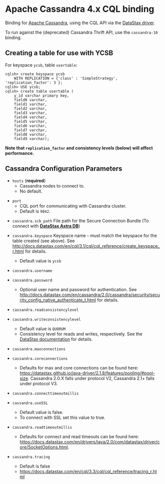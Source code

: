 <!--
Copyright (c) 2015 YCSB contributors. All rights reserved.

Licensed under the Apache License, Version 2.0 (the "License"); you
may not use this file except in compliance with the License. You
may obtain a copy of the License at

http://www.apache.org/licenses/LICENSE-2.0

Unless required by applicable law or agreed to in writing, software
distributed under the License is distributed on an "AS IS" BASIS,
WITHOUT WARRANTIES OR CONDITIONS OF ANY KIND, either express or
implied. See the License for the specific language governing
permissions and limitations under the License. See accompanying
LICENSE file.
-->

# Apache Cassandra 4.x CQL binding

Binding for [Apache Cassandra](http://cassandra.apache.org), using the CQL API
via the [DataStax
driver](https://docs.datastax.com/en/developer/java-driver/latest/index.html).

To run against the (deprecated) Cassandra Thrift API, use the `cassandra-10` binding.

## Creating a table for use with YCSB

For keyspace `ycsb`, table `usertable`:

    cqlsh> create keyspace ycsb
        WITH REPLICATION = {'class' : 'SimpleStrategy', 'replication_factor': 3 };
    cqlsh> USE ycsb;
    cqlsh> create table usertable (
        y_id varchar primary key,
        field0 varchar,
        field1 varchar,
        field2 varchar,
        field3 varchar,
        field4 varchar,
        field5 varchar,
        field6 varchar,
        field7 varchar,
        field8 varchar,
        field9 varchar);

**Note that `replication_factor` and consistency levels (below) will affect performance.**

## Cassandra Configuration Parameters

- `hosts` (**required**)
  - Cassandra nodes to connect to.
  - No default.

* `port`
  * CQL port for communicating with Cassandra cluster.
  * Default is `9042`.

- `cassandra.scb_path`
  File path for the Secure Connection Bundle (To connect with [**DataStax Astra DB**](https://db.new))

- `cassandra.keyspace`
  Keyspace name - must match the keyspace for the table created (see above).
  See http://docs.datastax.com/en/cql/3.1/cql/cql_reference/create_keyspace_r.html for details.

  - Default value is `ycsb`

- `cassandra.username`
- `cassandra.password`
  - Optional user name and password for authentication. See http://docs.datastax.com/en/cassandra/2.0/cassandra/security/security_config_native_authenticate_t.html for details.

* `cassandra.readconsistencylevel`
* `cassandra.writeconsistencylevel`

  * Default value is `QUORUM`
  - Consistency level for reads and writes, respectively. See the [DataStax documentation](http://docs.datastax.com/en/cassandra/2.0/cassandra/dml/dml_config_consistency_c.html) for details.

* `cassandra.maxconnections`
* `cassandra.coreconnections`
  * Defaults for max and core connections can be found here: https://datastax.github.io/java-driver/2.1.8/features/pooling/#pool-size. Cassandra 2.0.X falls under protocol V2, Cassandra 2.1+ falls under protocol V3.
* `cassandra.connecttimeoutmillis`
* `cassandra.useSSL`
  * Default value is false.
  - To connect with SSL set this value to true.
* `cassandra.readtimeoutmillis`
  * Defaults for connect and read timeouts can be found here: https://docs.datastax.com/en/drivers/java/2.0/com/datastax/driver/core/SocketOptions.html.
* `cassandra.tracing`
  * Default is false
  * https://docs.datastax.com/en/cql/3.3/cql/cql_reference/tracing_r.html
